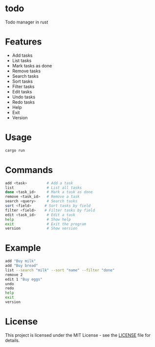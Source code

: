 # todo
Todo manager in rust

# Features
- Add tasks
- List tasks
- Mark tasks as done
- Remove tasks
- Search tasks
- Sort tasks
- Filter tasks
- Edit tasks
- Undo tasks
- Redo tasks
- Help
- Exit
- Version

# Usage
```bash
cargo run
```
# Commands
```bash
add <task>         # Add a task
list               # List all tasks
done <task_id>     # Mark a task as done
remove <task_id>   # Remove a task
search <query>     # Search tasks
sort <field>      # Sort tasks by field
filter <field>    # Filter tasks by field
edit <task_id>     # Edit a task
help               # Show help
exit               # Exit the program
version            # Show version
```
# Example
```bash
add "Buy milk"
add "Buy bread"
list --search "milk" --sort "name" --filter "done"
remove 2
edit 1 "Buy eggs"
undo
redo
help
exit
version
```
# License
This project is licensed under the MIT License - see the [LICENSE](LICENSE) file for details.
